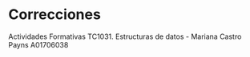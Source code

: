 # Correcciones
Actividades Formativas TC1031. Estructuras de datos - Mariana Castro Payns A01706038
